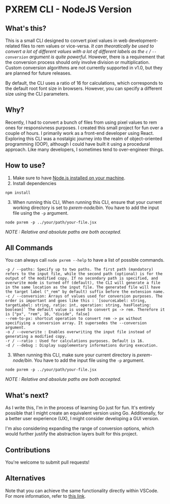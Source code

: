 # PXREM CLI - NodeJS Version

## What's this?

This is a small CLI designed to convert pixel values in web development-related files to rem values or vice-versa. *It can theoratically be used to convert a lot of different values with a lot of different labels as the `c` / `--conversion` argument is quite powerful*. However, there is a requirement that the conversion process should only involve division or multiplication. Custom conversion algorithms are not currently supported in v1.0, but they are planned for future releases.

By default, the CLI uses a ratio of 16 for calculations, which corresponds to the default root font size in browsers. However, you can specify a different size using the CLI parameters.

## Why?

Recently, I had to convert a bunch of files from using pixel values to rem ones for responsivness purposes. I created this small project for fun over a couple of hours. I primarily work as a front-end developer using React. Exploring this CLI was a nostalgic journey into the realm of object-oriented programming (OOP), although I could have built it using a procedural approach. Like many developers, I sometimes tend to over-engineer things.

## How to use?

1. Make sure to have [Node.js installed on your machine](https://nodejs.org/).
2. Install dependencies

```
npm install
```

3. When running this CLI, When running this CLI, ensure that your current working directory is set to _pxrem-node/bin_. You have to add the input file using the `-p` argument.

```
node pxrem -p ../your/path/your-file.jsx
```

_NOTE : Relative and absolute paths are both accepted._

## All Commands

You can always call `node pxrem --help` to have a list of possible commands.

```
-p / --paths: Specify up to two paths. The first path (mandatory) refers to the input file, while the second path (optional) is for the output of the modified copy. If no secondary path is specified, and overwrite mode is turned off (default), the CLI will generate a file in the same location as the input file. The generated file will have the target label ("_rem" by default) suffix before the extension name.
-c / --conversion: Arrays of values used for conversion purposes. The order is important and goes like this : `[sourceLabel: string, targetLabel: string, ratio: int, operation: string, hasFloating: boolean]` The default value is used to convert px -> rem. Therefore it is ["px", "rem", 16, "divide", false]
--rem-to-px: shortcut operation to convert rem -> px without specifiying a conversion array. It supersedes the --conversion argument.
-o / --overwrite : Enables overwriting the input file instead of generating a modified copy.
-r / --ratio : Used for calculations purposes. Default is 16.
-d / --debug : Display supplementary informations during execution.
```

3. When running this CLI, make sure your current directory is _pxrem-node/bin_. You have to add the input file using the `-p` argument.

```
node pxrem -p ../your/path/your-file.jsx
```

_NOTE : Relative and absolute paths are both accepted._

## What's next?

As I write this, I'm in the process of learning Go just for fun. It's entirely possible that I might create an equivalent version using Go. Additionally, for a better user experience (UX), I might consider developing a GUI version.

I'm also considering expanding the range of conversion options, which would further justify the abstraction layers built for this project.

## Contributions

You're welcome to submit pull requests!

## Alternatives

Note that you can achieve the same functionality directly within VSCode.
For more information, refer to [this link](https://stackoverflow.com/a/72591161).
